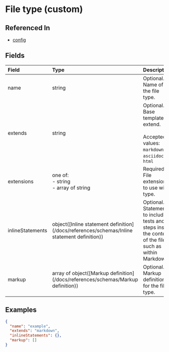 
# File type (custom)



## Referenced In

- [config](/docs/references/schemas/config)

## Fields

Field | Type | Description | Default
:-- | :-- | :-- | :--
name | string | Optional. Name of the file type. | 
extends | string | Optional. Base template to extend.<br/><br/>Accepted values: `markdown`, `asciidoc`, `html` | 
extensions | one of:<br/>- string<br/>- array of string | Required. File extensions to use with type. | 
inlineStatements | object([Inline statement definition](/docs/references/schemas/Inline statement definition)) | Optional. Statements to include tests and steps inside the content of the file, such as within Markdown. | 
markup | array of object([Markup definition](/docs/references/schemas/Markup definition)) | Optional. Markup definitions for the file type. | 

## Examples

```json
{
  "name": "example",
  "extends": "markdown",
  "inlineStatements": {},
  "markup": []
}
```
